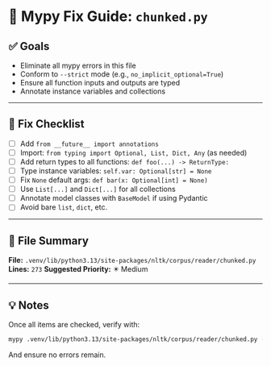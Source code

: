 # 🧠 Mypy Fix Guide: `chunked.py`

## ✅ Goals
- Eliminate all mypy errors in this file
- Conform to `--strict` mode (e.g., `no_implicit_optional=True`)
- Ensure all function inputs and outputs are typed
- Annotate instance variables and collections

---

## 🔧 Fix Checklist

- [ ] Add `from __future__ import annotations`
- [ ] Import: `from typing import Optional, List, Dict, Any` (as needed)
- [ ] Add return types to all functions: `def foo(...) -> ReturnType:`
- [ ] Type instance variables: `self.var: Optional[str] = None`
- [ ] Fix `None` default args: `def bar(x: Optional[int] = None)`
- [ ] Use `List[...]` and `Dict[...]` for all collections
- [ ] Annotate model classes with `BaseModel` if using Pydantic
- [ ] Avoid bare `list`, `dict`, etc.

---

## 📁 File Summary

**File:** `.venv/lib/python3.13/site-packages/nltk/corpus/reader/chunked.py`
**Lines:** `273`
**Suggested Priority:** ✴️ Medium

---

## 💡 Notes

Once all items are checked, verify with:

```bash
mypy .venv/lib/python3.13/site-packages/nltk/corpus/reader/chunked.py --strict
```

And ensure no errors remain.
